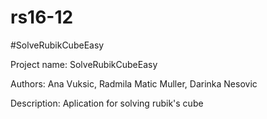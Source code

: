 # rs16-12
#SolveRubikCubeEasy

Project name: SolveRubikCubeEasy

Authors: Ana Vuksic, Radmila Matic Muller, Darinka Nesovic

Description: Aplication for solving rubik's cube
